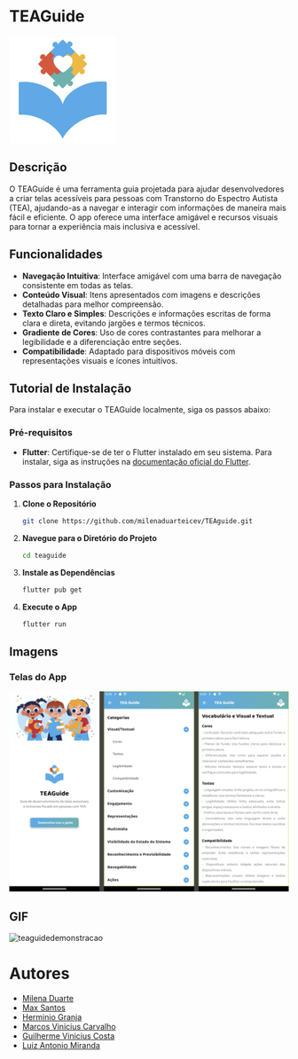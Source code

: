 # TEAGuide

![TEAGuide Logo](assets/icons/ic_launcher.png)

## Descrição

O TEAGuide é uma ferramenta guia projetada para ajudar desenvolvedores a criar telas acessíveis para pessoas com Transtorno do Espectro Autista (TEA), ajudando-as a navegar e interagir com informações de maneira mais fácil e eficiente. O app oferece uma interface amigável e recursos visuais para tornar a experiência mais inclusiva e acessível.

## Funcionalidades

- **Navegação Intuitiva**: Interface amigável com uma barra de navegação consistente em todas as telas.
- **Conteúdo Visual**: Itens apresentados com imagens e descrições detalhadas para melhor compreensão.
- **Texto Claro e Simples**: Descrições e informações escritas de forma clara e direta, evitando jargões e termos técnicos.
- **Gradiente de Cores**: Uso de cores contrastantes para melhorar a legibilidade e a diferenciação entre seções.
- **Compatibilidade**: Adaptado para dispositivos móveis com representações visuais e ícones intuitivos.

## Tutorial de Instalação

Para instalar e executar o TEAGuide localmente, siga os passos abaixo:

### Pré-requisitos

- **Flutter**: Certifique-se de ter o Flutter instalado em seu sistema. Para instalar, siga as instruções na [documentação oficial do Flutter](https://flutter.dev/docs/get-started/install).

### Passos para Instalação

1. **Clone o Repositório**

   ```bash
   git clone https://github.com/milenaduarteicev/TEAguide.git
   ```

2. **Navegue para o Diretório do Projeto**

   ```bash
   cd teaguide
   ```

3. **Instale as Dependências**

   ```bash
   flutter pub get
   ```

4. **Execute o App**

   ```bash
   flutter run
   ```

## Imagens

### Telas do App

![Tela Apresentação](screenshots/app.png)


## GIF
![teaguidedemonstracao](https://github.com/milenaduarteicev/TEAguide/assets/130483566/c519a952-fc26-4d7b-b8a2-37c294f3bb5f)

# Autores

- [Milena Duarte](https://github.com/milenaduarteicev)
- [Max Santos]()
- [Herminio Granja]()
- [Marcos Vinicius Carvalho]()
- [Guilherme Vinicius Costa]()
- [Luiz Antonio Miranda]()


